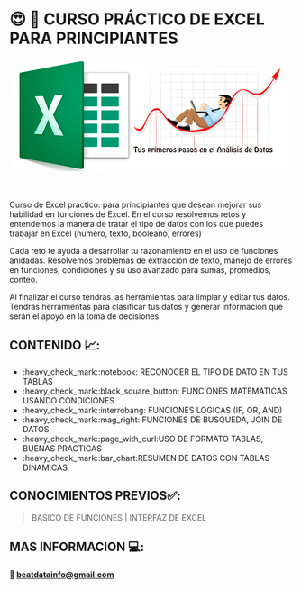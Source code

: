 # :heart_eyes: :necktie: CURSO PRÁCTICO DE EXCEL PARA PRINCIPIANTES

<div align="center">
<img src="https://github.com/bluesfer2007/Excel_InicialDatos/blob/main/img/logo_tmaxec_excel.png" alt="LogoTmaxec">
</div>
<br>
</br>
<p>
Curso de Excel práctico: para principiantes que desean mejorar sus habilidad en funciones de Excel. En el curso resolvemos retos y entendemos la manera de tratar el tipo de datos con los que puedes trabajar en Excel (numero, texto, booleano, errores)
</p>
<p>
Cada reto te ayuda a desarrollar tu razonamiento en el uso de funciones anidadas. Resolvemos problemas de extracción de texto, manejo de errores en funciones, condiciones y su uso avanzado para sumas, promedios, conteo. 
</p>
<p>
Al finalizar el curso tendrás las herramientas para limpiar y editar tus datos. Tendrás herramientas para clasificar tus datos y generar información que serán el apoyo en la toma de decisiones.
</p>

## CONTENIDO :chart_with_upwards_trend::

<ul>
<li>:heavy_check_mark::notebook: RECONOCER EL TIPO DE DATO EN TUS TABLAS</li>
<li>:heavy_check_mark::black_square_button: FUNCIONES MATEMATICAS USANDO CONDICIONES  </li>
<li>:heavy_check_mark::interrobang: FUNCIONES LOGICAS (IF, OR, AND)</li>
<li>:heavy_check_mark::mag_right: FUNCIONES DE BUSQUEDA, JOIN DE DATOS</li>
<li>:heavy_check_mark::page_with_curl:USO DE FORMATO TABLAS, BUENAS PRACTICAS</li>
<li>:heavy_check_mark::bar_chart:RESUMEN DE DATOS CON TABLAS DINAMICAS</li>

</ul>

## CONOCIMIENTOS PREVIOS:white_check_mark::
>BASICO DE FUNCIONES | INTERFAZ DE EXCEL

## MAS INFORMACION :computer::
#### :email: beatdatainfo@gmail.com

<br></br>




